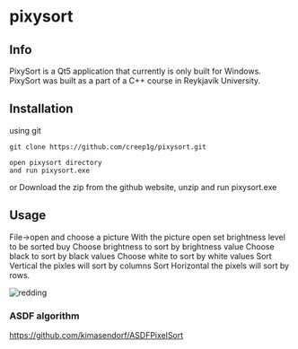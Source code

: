 # pixysort
## Info
PixySort is a Qt5 application that currently is only built for Windows.
PixySort was built as a part of a C++ course in Reykjavík University.

## Installation
using git


   ``
    git clone https://github.com/creep1g/pixysort.git  
   ``

    open pixysort directory
    and run pixysort.exe

or Download the zip from the github website, unzip and run pixysort.exe

## Usage
File->open and choose a picture
With the picture open set brightness level to be sorted buy
Choose brightness to sort by brightness value
Choose black to sort by black values
Choose white to sort by white values
Sort Vertical the pixles will sort by columns
Sort Horizontal the pixels will sort by rows.

![redding](https://user-images.githubusercontent.com/45407193/163216805-77483c9f-15a6-4b61-a2a9-5ff51622fa63.gif)


### ASDF algorithm
https://github.com/kimasendorf/ASDFPixelSort
